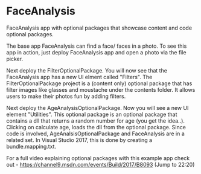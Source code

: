  # FaceAnalysis
FaceAnalysis app with optional packages that showcase content and code optional packages. 

The base app FaceAnalysis can find a face/ faces in a photo. To see this app in action, just deploy FaceAnalysis app and open a photo via the file picker.

Next deploy the FilterOptionalPackage. You will now see that the FaceAnalysis app has a new UI elment called "Filters". The FilterOptionalPackage project is a (content only) optional package that has filter images like glasses and moustache under the contents folder. It allows users to make their photos fun by adding filters. 

Next deploy the AgeAnalysisOptionalPackage. Now you will see a new UI element "Utilities". This optional package is an optional package that contains a dll that returns a random number for age (you get the idea..). Clicking on calculate age, loads the dll from the optional package. Since code is involved, AgeAnalsisOptionalPackage and FaceAnalysis are in a related set. In Visual Studio 2017, this is done by creating a bundle.mapping.txt.

For a full video explaining optional packages with this example app check out - https://channel9.msdn.com/events/Build/2017/B8093 (Jump to 22:20)
